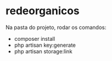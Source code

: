 # redeorganicos

Na pasta do projeto, rodar os comandos:

- composer install
- php artisan key:generate
- php artisan storage:link
